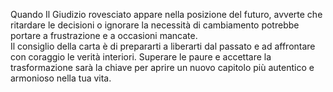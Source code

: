 Quando Il Giudizio rovesciato appare nella posizione del futuro, avverte che ritardare le decisioni o ignorare la necessità di cambiamento potrebbe portare a frustrazione e a occasioni mancate.  
Il consiglio della carta è di prepararti a liberarti dal passato e ad affrontare con coraggio le verità interiori. Superare le paure e accettare la trasformazione sarà la chiave per aprire un nuovo capitolo più autentico e armonioso nella tua vita.
